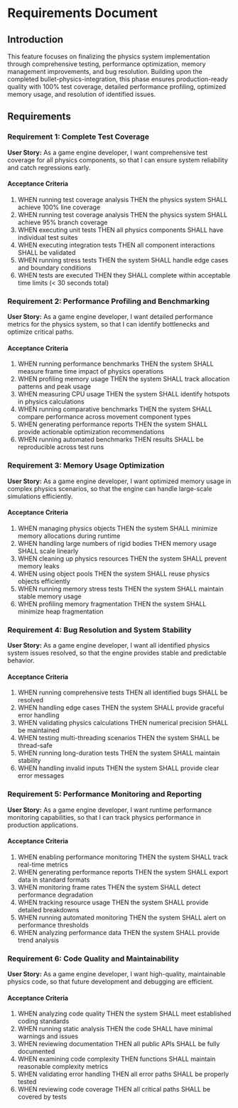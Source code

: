 # Requirements Document

## Introduction

This feature focuses on finalizing the physics system implementation through comprehensive testing, performance optimization, memory management improvements, and bug resolution. Building upon the completed bullet-physics-integration, this phase ensures production-ready quality with 100% test coverage, detailed performance profiling, optimized memory usage, and resolution of identified issues.

## Requirements

### Requirement 1: Complete Test Coverage

**User Story:** As a game engine developer, I want comprehensive test coverage for all physics components, so that I can ensure system reliability and catch regressions early.

#### Acceptance Criteria

1. WHEN running test coverage analysis THEN the physics system SHALL achieve 100% line coverage
2. WHEN running test coverage analysis THEN the physics system SHALL achieve 95% branch coverage
3. WHEN executing unit tests THEN all physics components SHALL have individual test suites
4. WHEN executing integration tests THEN all component interactions SHALL be validated
5. WHEN running stress tests THEN the system SHALL handle edge cases and boundary conditions
6. WHEN tests are executed THEN they SHALL complete within acceptable time limits (< 30 seconds total)

### Requirement 2: Performance Profiling and Benchmarking

**User Story:** As a game engine developer, I want detailed performance metrics for the physics system, so that I can identify bottlenecks and optimize critical paths.

#### Acceptance Criteria

1. WHEN running performance benchmarks THEN the system SHALL measure frame time impact of physics operations
2. WHEN profiling memory usage THEN the system SHALL track allocation patterns and peak usage
3. WHEN measuring CPU usage THEN the system SHALL identify hotspots in physics calculations
4. WHEN running comparative benchmarks THEN the system SHALL compare performance across movement component types
5. WHEN generating performance reports THEN the system SHALL provide actionable optimization recommendations
6. WHEN running automated benchmarks THEN results SHALL be reproducible across test runs

### Requirement 3: Memory Usage Optimization

**User Story:** As a game engine developer, I want optimized memory usage in complex physics scenarios, so that the engine can handle large-scale simulations efficiently.

#### Acceptance Criteria

1. WHEN managing physics objects THEN the system SHALL minimize memory allocations during runtime
2. WHEN handling large numbers of rigid bodies THEN memory usage SHALL scale linearly
3. WHEN cleaning up physics resources THEN the system SHALL prevent memory leaks
4. WHEN using object pools THEN the system SHALL reuse physics objects efficiently
5. WHEN running memory stress tests THEN the system SHALL maintain stable memory usage
6. WHEN profiling memory fragmentation THEN the system SHALL minimize heap fragmentation

### Requirement 4: Bug Resolution and System Stability

**User Story:** As a game engine developer, I want all identified physics system issues resolved, so that the engine provides stable and predictable behavior.

#### Acceptance Criteria

1. WHEN running comprehensive tests THEN all identified bugs SHALL be resolved
2. WHEN handling edge cases THEN the system SHALL provide graceful error handling
3. WHEN validating physics calculations THEN numerical precision SHALL be maintained
4. WHEN testing multi-threading scenarios THEN the system SHALL be thread-safe
5. WHEN running long-duration tests THEN the system SHALL maintain stability
6. WHEN handling invalid inputs THEN the system SHALL provide clear error messages

### Requirement 5: Performance Monitoring and Reporting

**User Story:** As a game engine developer, I want runtime performance monitoring capabilities, so that I can track physics performance in production applications.

#### Acceptance Criteria

1. WHEN enabling performance monitoring THEN the system SHALL track real-time metrics
2. WHEN generating performance reports THEN the system SHALL export data in standard formats
3. WHEN monitoring frame rates THEN the system SHALL detect performance degradation
4. WHEN tracking resource usage THEN the system SHALL provide detailed breakdowns
5. WHEN running automated monitoring THEN the system SHALL alert on performance thresholds
6. WHEN analyzing performance data THEN the system SHALL provide trend analysis

### Requirement 6: Code Quality and Maintainability

**User Story:** As a game engine developer, I want high-quality, maintainable physics code, so that future development and debugging are efficient.

#### Acceptance Criteria

1. WHEN analyzing code quality THEN the system SHALL meet established coding standards
2. WHEN running static analysis THEN the code SHALL have minimal warnings and issues
3. WHEN reviewing documentation THEN all public APIs SHALL be fully documented
4. WHEN examining code complexity THEN functions SHALL maintain reasonable complexity metrics
5. WHEN validating error handling THEN all error paths SHALL be properly tested
6. WHEN reviewing code coverage THEN all critical paths SHALL be covered by tests
